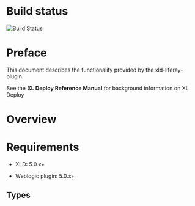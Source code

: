 # Build status #

[![Build Status](https://travis-ci.org/xebialabs-community/xld-liferay-plugin.svg?branch=master)](https://travis-ci.org/xebialabs-community/xld-liferay-plugin)

# Preface #

This document describes the functionality provided by the xld-liferay-plugin.

See the **XL Deploy Reference Manual** for background information on XL Deploy

# Overview #

# Requirements #

* XLD: 5.0.x+
+ Weblogic plugin: 5.0.x+

## Types ##
